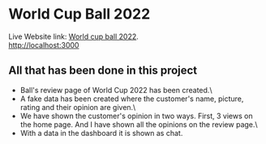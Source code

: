 # World Cup Ball 2022

Live Website link: [World cup ball 2022](https://github.com/facebook/create-react-app).\
[http://localhost:3000](http://localhost:3000)

## All that has been done in this project

*  Ball's review page of World Cup 2022 has been created.\
*  A fake data has been created where the customer's name, picture, rating and their opinion are given.\
*  We have shown the customer's opinion in two ways. First, 3 views on the home page. And I have shown all the opinions on the review page.\
*  With a data in the dashboard it is shown as chat.
